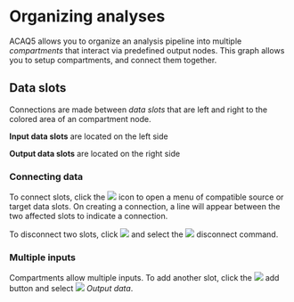 # Organizing analyses

ACAQ5 allows you to organize an analysis pipeline into multiple *compartments* that interact via 
predefined output nodes. This graph allows you to setup compartments, and connect them together.

## Data slots

Connections are made between *data slots* that are left and right to the colored area of 
an compartment node. 

**Input data slots** are located on the left side

**Output data slots** are located on the right side

### Connecting data

To connect slots, click the ![](image://icons/chevron-right.png) icon to open a menu of
compatible source or target data slots. On creating a connection, a line will appear between
the two affected slots to indicate a connection.

To disconnect two slots, click ![](image://icons/chevron-right.png) and select 
the ![](image://icons/remove.png) disconnect command.

### Multiple inputs

Compartments allow multiple inputs. To add another slot, click the ![](image://icons/add.png)
add button and select ![](image://icons/data-types/graph-compartment.png) *Output data*.